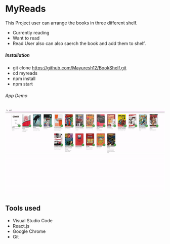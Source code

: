 # MyReads

This Project user can arrange the books in three different shelf.
- Currently reading
- Want to read
- Read
User also can also saerch the book and add them to shelf.

##### Installation
- git clone https://github.com/Mayuresh12/BookShelf.git
- cd myreads
- npm install
- npm start

 ###### App Demo

<img src="gif/1.gif"/>

## Tools used
- Visual Studio Code
- React.js
- Google Chrome
- Git
